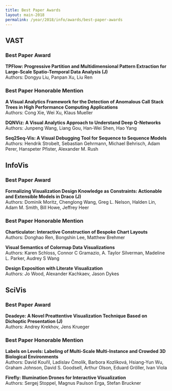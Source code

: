 ```yaml
---
title: Best Paper Awards
layout: main-2018
permalink: /year/2018/info/awards/best-paper-awards
---
```


## VAST

### Best Paper Award

**TPFlow: Progressive Partition and Multidimensional Pattern Extraction for Large-Scale Spatio-Temporal Data Analysis (J)**
<br/>
Authors: Dongyu Liu, Panpan Xu, Liu Ren

### Best Paper Honorable Mention

**A Visual Analytics Framework for the Detection of Anomalous Call Stack Trees in High Performance Computing Applications**
<br/>
Authors: Cong Xie, Wei Xu, Klaus Mueller

**DQNViz: A Visual Analytics Approach to Understand Deep Q-Networks**
<br/>
Authors: Junpeng Wang, Liang Gou, Han-Wei Shen, Hao Yang

**Seq2Seq-Vis: A Visual Debugging Tool for Sequence to Sequence Models**
<br/>
Authors: Hendrik Strobelt, Sebastian Gehrmann, Michael Behrisch, Adam Perer, Hanspeter Pfister, Alexander M. Rush

## InfoVis

### Best Paper Award

**Formalizing Visualization Design Knowledge as Constraints: Actionable and Extensible Models in Draco (J)**
<br/>
Authors: Dominik Moritz, Chenglong Wang, Greg L. Nelson, Halden Lin, Adam M. Smith, Bill Howe, Jeffrey Heer

### Best Paper Honorable Mention

**Charticulator: Interactive Construction of Bespoke Chart Layouts**
<br/>
Authors: Donghao Ren, Bongshin Lee, Matthew Brehmer

**Visual Semantics of Colormap Data Visualizations**
<br/>
Authors: Karen Schloss, Connor C Gramazio, A. Taylor Silverman, Madeline L. Parker, Audrey S Wang

**Design Exposition with Literate Visualization**
<br/>
Authors: Jo Wood, Alexander Kachkaev, Jason Dykes

## SciVis

### Best Paper Award

**Deadeye: A Novel Preattentive Visualization Technique Based on Dichoptic Presentation (J)**
<br/>
Authors: Andrey Krekhov, Jens Krueger

### Best Paper Honorable Mention

**Labels on Levels: Labeling of Multi-Scale Multi-Instance and Crowded 3D Biological Environments**
<br/>
Authors: David Kouřil, Ladislav Čmolík, Barbora Kozlíková, Hsiang-Yun Wu, Graham Johnson, David S. Goodsell, Arthur Olson, Eduard Gröller, Ivan Viola

**Firefly: Illumination Drones for Interactive Visualization**
<br/>
Authors: Sergej Stoppel, Magnus Paulson Erga, Stefan Bruckner

